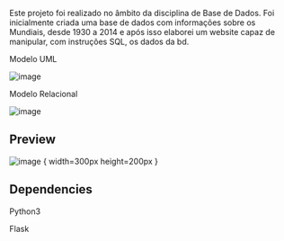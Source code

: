 Este projeto foi realizado no âmbito da disciplina de Base de Dados. 
Foi inicialmente criada uma base de dados com informações sobre os Mundiais, desde 1930 a 2014 e após isso elaborei um website capaz de manipular, com instruções SQL, os dados da bd.


  Modelo UML
  
![image](https://github.com/Kubic11/SQL-World-Cup-Stats-Manipulation/assets/96316928/95fd9230-1663-4c8a-b2e1-43a814a745d5)



  Modelo Relacional
  
![image](https://github.com/Kubic11/SQL-World-Cup-Stats-Manipulation/assets/96316928/afcb3373-e570-4275-afe3-0fb439159cf9)



## Preview

![image](https://github.com/Kubic11/SQL-World-Cup-Stats-Manipulation/assets/96316928/86ee6121-9f49-4a87-88f7-ea94992768a7) { width=300px height=200px }





## Dependencies
Python3

Flask
